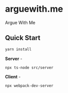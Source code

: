 # arguewith.me
Argue With Me

## Quick Start
```sh
yarn install
```

**Server** - 
```
npx ts-node src/server
```

**Client** - 
```
npx webpack-dev-server
```